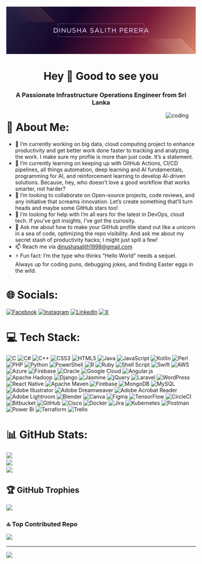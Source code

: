 ![logo](https://github.com/DinushaSalith/DinushaSalith/blob/main/Gradient%20Modern%20Personal%20LinkedIn%20Banner.png)
<h1 align="center">Hey 👋 Good to see you</h1>
<h3 align="center">A Passionate Infrastructure Operations Engineer from Sri Lanka</h3>

<img align="right" alt="coding" width="80" src="https://github.com/user-attachments/assets/c9da054e-7d1b-4233-8686-0057e8b5923d">


# 💫 About Me:

- 🔭 I’m currently working on big data, cloud computing project to enhance productivity and get better work done faster to tracking and analyzing the work. I make sure my profile is more than just code. It’s a statement.
- 🌱 I’m currently learning on keeping up with GitHub Actions, CI/CD pipelines, all things automation, deep learning and AI fundamentals, programming for AI, and reinforcement learning to develop AI-driven solutions. Because, hey, who doesn’t love a good workflow that works smarter, not harder?
- 👯 I’m looking to collaborate on Open-source projects, code reviews, and any initiative that screams innovation. Let’s create something that’ll turn heads and maybe some GitHub stars too!
- 🤔 I’m looking for help with I’m all ears for the latest in DevOps, cloud tech. If you’ve got insights, I’ve got the curiosity.
- 💬 Ask me about how to make your GitHub profile stand out like a unicorn in a sea of code, optimizing the repo visibility. And ask me about my secret stash of productivity hacks; I might just spill a few!
- 📫 Reach me via dinushasalith1998@gmail.com
- ⚡ Fun fact: I’m the type who thinks “Hello World” needs a sequel. Always up for coding puns, debugging jokes, and finding Easter eggs in the wild.

# 🌐 Socials:
[![Facebook](https://img.shields.io/badge/Facebook-%231877F2.svg?logo=Facebook&logoColor=white)](https://facebook.com/https://www.facebook.com/dinushasalith.perera) [![Instagram](https://img.shields.io/badge/Instagram-%23E4405F.svg?logo=Instagram&logoColor=white)](https://instagram.com/https://www.instagram.com/choco.boy.98/) [![LinkedIn](https://img.shields.io/badge/LinkedIn-%230077B5.svg?logo=linkedin&logoColor=white)](https://linkedin.com/in/https://www.linkedin.com/in/dinusha-salith-perera) [![X](https://img.shields.io/badge/X-black.svg?logo=X&logoColor=white)](https://x.com/DashPrimax1998) 

# 💻 Tech Stack:
![C](https://img.shields.io/badge/c-%2300599C.svg?style=plastic&logo=c&logoColor=white) ![C#](https://img.shields.io/badge/c%23-%23239120.svg?style=plastic&logo=csharp&logoColor=white) ![C++](https://img.shields.io/badge/c++-%2300599C.svg?style=plastic&logo=c%2B%2B&logoColor=white) ![CSS3](https://img.shields.io/badge/css3-%231572B6.svg?style=plastic&logo=css3&logoColor=white) ![HTML5](https://img.shields.io/badge/html5-%23E34F26.svg?style=plastic&logo=html5&logoColor=white) ![Java](https://img.shields.io/badge/java-%23ED8B00.svg?style=plastic&logo=openjdk&logoColor=white) ![JavaScript](https://img.shields.io/badge/javascript-%23323330.svg?style=plastic&logo=javascript&logoColor=%23F7DF1E) ![Kotlin](https://img.shields.io/badge/kotlin-%237F52FF.svg?style=plastic&logo=kotlin&logoColor=white) ![Perl](https://img.shields.io/badge/perl-%2339457E.svg?style=plastic&logo=perl&logoColor=white) ![PHP](https://img.shields.io/badge/php-%23777BB4.svg?style=plastic&logo=php&logoColor=white) ![Python](https://img.shields.io/badge/python-3670A0?style=plastic&logo=python&logoColor=ffdd54) ![PowerShell](https://img.shields.io/badge/PowerShell-%235391FE.svg?style=plastic&logo=powershell&logoColor=white) ![R](https://img.shields.io/badge/r-%23276DC3.svg?style=plastic&logo=r&logoColor=white) ![Ruby](https://img.shields.io/badge/ruby-%23CC342D.svg?style=plastic&logo=ruby&logoColor=white) ![Shell Script](https://img.shields.io/badge/shell_script-%23121011.svg?style=plastic&logo=gnu-bash&logoColor=white) ![Swift](https://img.shields.io/badge/swift-F54A2A?style=plastic&logo=swift&logoColor=white) ![AWS](https://img.shields.io/badge/AWS-%23FF9900.svg?style=plastic&logo=amazon-aws&logoColor=white) ![Azure](https://img.shields.io/badge/azure-%230072C6.svg?style=plastic&logo=microsoftazure&logoColor=white) ![Firebase](https://img.shields.io/badge/firebase-%23039BE5.svg?style=plastic&logo=firebase) ![Oracle](https://img.shields.io/badge/Oracle-F80000?style=plastic&logo=oracle&logoColor=white) ![Google Cloud](https://img.shields.io/badge/GoogleCloud-%234285F4.svg?style=plastic&logo=google-cloud&logoColor=white) ![Angular.js](https://img.shields.io/badge/angular.js-%23E23237.svg?style=plastic&logo=angularjs&logoColor=white) ![Apache Hadoop](https://img.shields.io/badge/Apache%20Hadoop-66CCFF?style=plastic&logo=apachehadoop&logoColor=black) ![Django](https://img.shields.io/badge/django-%23092E20.svg?style=plastic&logo=django&logoColor=white) ![Jasmine](https://img.shields.io/badge/jasmine-%238A4182.svg?style=plastic&logo=jasmine&logoColor=white) ![jQuery](https://img.shields.io/badge/jquery-%230769AD.svg?style=plastic&logo=jquery&logoColor=white) ![Laravel](https://img.shields.io/badge/laravel-%23FF2D20.svg?style=plastic&logo=laravel&logoColor=white) ![WordPress](https://img.shields.io/badge/WordPress-%23117AC9.svg?style=plastic&logo=WordPress&logoColor=white) ![React Native](https://img.shields.io/badge/react_native-%2320232a.svg?style=plastic&logo=react&logoColor=%2361DAFB) ![Apache Maven](https://img.shields.io/badge/Apache%20Maven-C71A36?style=plastic&logo=Apache%20Maven&logoColor=white) ![Firebase](https://img.shields.io/badge/firebase-a08021?style=plastic&logo=firebase&logoColor=ffcd34) ![MongoDB](https://img.shields.io/badge/MongoDB-%234ea94b.svg?style=plastic&logo=mongodb&logoColor=white) ![MySQL](https://img.shields.io/badge/mysql-4479A1.svg?style=plastic&logo=mysql&logoColor=white) ![Adobe Illustrator](https://img.shields.io/badge/adobe%20illustrator-%23FF9A00.svg?style=plastic&logo=adobe%20illustrator&logoColor=white) ![Adobe Dreamweaver](https://img.shields.io/badge/Adobe%20Dreamweaver-FF61F6.svg?style=plastic&logo=Adobe%20Dreamweaver&logoColor=white) ![Adobe Acrobat Reader](https://img.shields.io/badge/Adobe%20Acrobat%20Reader-EC1C24.svg?style=plastic&logo=Adobe%20Acrobat%20Reader&logoColor=white) ![Adobe Lightroom](https://img.shields.io/badge/Adobe%20Lightroom-31A8FF.svg?style=plastic&logo=Adobe%20Lightroom&logoColor=white) ![Blender](https://img.shields.io/badge/blender-%23F5792A.svg?style=plastic&logo=blender&logoColor=white) ![Canva](https://img.shields.io/badge/Canva-%2300C4CC.svg?style=plastic&logo=Canva&logoColor=white) ![Figma](https://img.shields.io/badge/figma-%23F24E1E.svg?style=plastic&logo=figma&logoColor=white) ![TensorFlow](https://img.shields.io/badge/TensorFlow-%23FF6F00.svg?style=plastic&logo=TensorFlow&logoColor=white) ![CircleCI](https://img.shields.io/badge/circleci-%23161616.svg?style=plastic&logo=circleci&logoColor=white) ![Bitbucket](https://img.shields.io/badge/bitbucket-%230047B3.svg?style=plastic&logo=bitbucket&logoColor=white) ![GitHub](https://img.shields.io/badge/github-%23121011.svg?style=plastic&logo=github&logoColor=white) ![Cisco](https://img.shields.io/badge/cisco-%23049fd9.svg?style=plastic&logo=cisco&logoColor=black) ![Docker](https://img.shields.io/badge/docker-%230db7ed.svg?style=plastic&logo=docker&logoColor=white) ![Jira](https://img.shields.io/badge/jira-%230A0FFF.svg?style=plastic&logo=jira&logoColor=white) ![Kubernetes](https://img.shields.io/badge/kubernetes-%23326ce5.svg?style=plastic&logo=kubernetes&logoColor=white) ![Postman](https://img.shields.io/badge/Postman-FF6C37?style=plastic&logo=postman&logoColor=white) ![Power Bi](https://img.shields.io/badge/power_bi-F2C811?style=plastic&logo=powerbi&logoColor=black) ![Terraform](https://img.shields.io/badge/terraform-%235835CC.svg?style=plastic&logo=terraform&logoColor=white) ![Trello](https://img.shields.io/badge/Trello-%23026AA7.svg?style=plastic&logo=Trello&logoColor=white)
# 📊 GitHub Stats:
![](https://github-readme-stats.vercel.app/api?username=DinushaSalith&theme=dark&hide_border=true&include_all_commits=false&count_private=true)<br/>
![](https://github-readme-streak-stats.herokuapp.com/?user=DinushaSalith&theme=dark&hide_border=true)<br/>
![](https://github-readme-stats.vercel.app/api/top-langs/?username=DinushaSalith&theme=dark&hide_border=true&include_all_commits=false&count_private=true&layout=compact)

## 🏆 GitHub Trophies
![](https://github-profile-trophy.vercel.app/?username=DinushaSalith&theme=radical&no-frame=false&no-bg=true&margin-w=4)

### 🔝 Top Contributed Repo
![](https://github-contributor-stats.vercel.app/api?username=DinushaSalith&limit=5&theme=dark&combine_all_yearly_contributions=true)

---
[![](https://visitcount.itsvg.in/api?id=DinushaSalith&icon=0&color=0)](https://visitcount.itsvg.in)

<!-- Proudly created with GPRM ( https://gprm.itsvg.in ) -->
